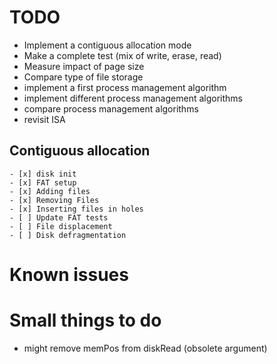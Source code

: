 # TODO

- Implement a contiguous allocation mode
- Make a complete test (mix of write, erase, read)
- Measure impact of page size
- Compare type of file storage
- implement a first process management algorithm
- implement different process management algorithms
- compare process management algorithms
- revisit ISA
## Contiguous allocation
    - [x] disk init 
    - [x] FAT setup
    - [x] Adding files
    - [x] Removing Files
    - [x] Inserting files in holes
    - [ ] Update FAT tests
    - [ ] File displacement
    - [ ] Disk defragmentation

# Known issues

# Small things to do

- might remove memPos from diskRead (obsolete argument)

